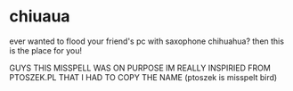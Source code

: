 # chiuaua
ever wanted to flood your friend's pc with saxophone chihuahua? then this is the place for you!

GUYS THIS MISSPELL WAS ON PURPOSE IM REALLY INSPIRIED FROM PTOSZEK.PL THAT I HAD TO COPY THE NAME (ptoszek is misspelt bird)
